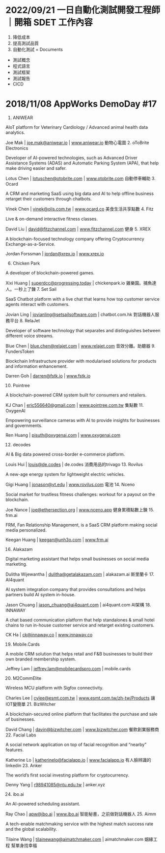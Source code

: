 # 2022/09/21 一日自動化測試開發工程師｜開箱 SDET 工作內容
1. 降低成本
2. 提高測試品質
3. 自動化測試 = Documents 



- 測試概念
- 程式語言
- 測試框架
- 測試報告
- CICD

# 2018/11/08 AppWorks DemoDay #17 
1. ANIWEAR

AIoT platform for Veterinary Cardiology / Advanced animal health data analytics.

Joe Mak | joe.mak@aniwear.io | www.aniwear.io
動物心電圖
2. oToBrite Electronics

Developer of AI-powered technologies, such as Advanced Driver Assistance Systems (ADAS) and Automatic Parking System (APA), that help make driving easier and safer.

Lotus Chen | lotuschen@otobrite.com | www.otobrite.com
自動停車輔助
3. Ocard

A CRM and marketing SaaS using big data and AI to help offline business retarget their customers through chatbots.

Vinek Chen | vinek@olis.com.tw | www.ocard.co
美食生活共享點數
4. Fitz

Live & on-demand interactive fitness classes.

David Liu | david@fitzchannel.com | www.fitzchannel.com
健身
5. XREX

A blockchain-focused technology company offering Cryptocurrency Exchange-as-a-Service.

Jordan Forssman | jordan@xrex.io | www.xrex.io

6. Chicken Park

A developer of blockchain-powered games.

Xixi Huang | superdcc@progressing.today | chickenpark.io
雞樂園。捕魚達人。一秒上了鍊
7. Set Sail

SaaS Chatbot platform with a live chat that learns how top customer service agents interact with customers.

Jovian Ling | jovianling@setsailsoftware.com | chatbot.com.hk
對話機器人服務平台
8. RelaJet

Developer of software technology that separates and distinguishes between different voice streams.

Blue Chen | blue.chen@relajet.com | www.relajet.com
音效分離。助聽器
9. FundersToken

Blockchain Infrastructure provider with modularised solutions for products and information enhancement.

Darren Goh | darren@fstk.io | www.fstk.io

10. Pointree

A blockchain-powered CRM system built for consumers and retailers.

KJ Chan | eric556640@gmail.com | www.pointree.com.tw
集點數
11. OxygenAI

Empowering surveillance cameras with AI to provide insights for businesses and governments.

Ren Huang | pisuth@oxygenai.com | www.oxygenai.com

12. decodes

AI & Big data powered cross-border e-commerce platform.

Louis Hui | louis@de.codes | de.codes
消費用品的trivago
13. Rovilus

A new-age energy system for lightweight electric vehicles.

Gigi Huang | jonason@vt.edu | www.rovilus.com
電池
14. Nceno

Social market for trustless fitness challenges: workout for a payout on the blockchain.

Joe Nance | joe@ethersection.org | www.nceno.app
健身累積點數上鍊
15. frm.ai

FRM, Fan Relationship Management, is a SaaS CRM platform making social media personalized.

Keegan Huang | keegan@unh3o.com | www.frm.ai

16. Alakazam

Digital marketing assistant that helps small businesses on social media marketing.

Dulitha Wijewantha | dulitha@getalakazam.com | alakazam.ai
斯里蘭卡
17. AI4quant

AI system integration company that provides consultations and helps partners build AI system in-house.

Jason Chuang | jason_chuang@ai4quant.com | ai4quant.com
AI架構
18. INNAWAY

A chat based communication platform that help standalones & small hotel chains to run in-house customer service and retarget existing customers.

CK Ha | ck@innaway.co | www.innaway.co

19. Mobile.Cards

A mobile CRM solution that helps retail and F&B businesses to build their own branded membership system.

Jeffrey Lam |  jeffrey.lam@mobilecardspro.com | mobile.cards

20. M2CommElite

Wireless MCU platform with Sigfox connectivity.

Charles Lee | cylee@esmt.com.tw | www.esmt.com.tw/zh-tw/Products
讓IOT變簡單
21. BizWitcher

A blockchain-secured online platform that facilitates the purchase and sale of businesses.

David Chang | davin@bizwitcher.com | www.bizwitcher.com
餐飲創業服務商
22. Facial Labs

A social network application on top of facial recognition and “nearby” features.

Katherine Lo | katherinelo@facialapp.io | www.facialapp.io
有人臉辨識的linkedin
23. Anker

The world’s first social investing platform for cryptocurrency.

Denny Yang | r98941085@ntu.edu.tw | anker.xyz

24. ibo.ai

An AI-powered scheduling assistant.

Ray Chao | apw@ibo.ai | www.ibo.ai
智能秘書，之前做對話機器人
25. Aimm

A tech-enable matchmaking service with the highest match success rate and the global scalability.

Tilaine Wang | tilainewang@aimatchmaker.com | aimatchmaker.com
姻緣工程 幫單身找幸福

